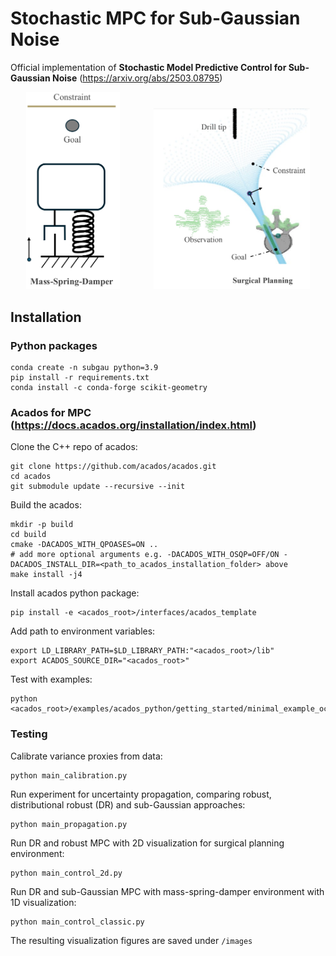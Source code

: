 # Stochastic MPC for Sub-Gaussian Noise

Official implementation of **Stochastic Model Predictive Control for Sub-Gaussian Noise** (https://arxiv.org/abs/2503.08795)

<div align="center">
  <img src="images/MSD.png" alt="msd" width="150"/>
  <img src="images/SP.png" alt="sp" width="250" style="margin-left: 50px;"/>
</div>

## Installation

### Python packages
    conda create -n subgau python=3.9
    pip install -r requirements.txt
    conda install -c conda-forge scikit-geometry

### Acados for MPC (https://docs.acados.org/installation/index.html)
Clone the C++ repo of acados:

    git clone https://github.com/acados/acados.git
    cd acados
    git submodule update --recursive --init

Build the acados:

    mkdir -p build
    cd build
    cmake -DACADOS_WITH_QPOASES=ON ..
    # add more optional arguments e.g. -DACADOS_WITH_OSQP=OFF/ON -DACADOS_INSTALL_DIR=<path_to_acados_installation_folder> above
    make install -j4

Install acados python package:

    pip install -e <acados_root>/interfaces/acados_template

Add path to environment variables:

    export LD_LIBRARY_PATH=$LD_LIBRARY_PATH:"<acados_root>/lib"
    export ACADOS_SOURCE_DIR="<acados_root>"

Test with examples:

    python <acados_root>/examples/acados_python/getting_started/minimal_example_ocp.py


### Testing

Calibrate variance proxies from data:

    python main_calibration.py

Run experiment for uncertainty propagation, comparing robust, distributional robust (DR) and sub-Gaussian approaches:

    python main_propagation.py

Run DR and robust MPC with 2D visualization for surgical planning environment:

    python main_control_2d.py

Run DR and sub-Gaussian MPC with mass-spring-damper environment with 1D visualization:

    python main_control_classic.py

The resulting visualization figures are saved under ```/images```
